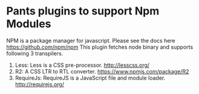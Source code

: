 Pants plugins to support Npm Modules
================================================================================================

NPM is a package manager for javascript.
Please see the docs here https://github.com/npm/npm
This plugin fetches node binary and supports following 3 transpilers.
1. Less: Less is a CSS pre-processor. http://lesscss.org/
2. R2: A CSS LTR to RTL converter. https://www.npmjs.com/package/R2
3. RequireJs: RequireJS is a JavaScript file and module loader. http://requirejs.org/